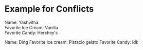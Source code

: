 # Example for Conflicts

Name: Yashvitha  
Favorite Ice Cream: Vanilla  
Favorite Candy: Hershey's 

Name: Ding
Favorite Ice cream: Pistacio gelato
Favorite Candy: idk
